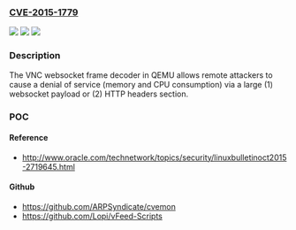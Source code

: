 ### [CVE-2015-1779](https://cve.mitre.org/cgi-bin/cvename.cgi?name=CVE-2015-1779)
![](https://img.shields.io/static/v1?label=Product&message=n%2Fa&color=blue)
![](https://img.shields.io/static/v1?label=Version&message=n%2Fa&color=blue)
![](https://img.shields.io/static/v1?label=Vulnerability&message=n%2Fa&color=brighgreen)

### Description

The VNC websocket frame decoder in QEMU allows remote attackers to cause a denial of service (memory and CPU consumption) via a large (1) websocket payload or (2) HTTP headers section.

### POC

#### Reference
- http://www.oracle.com/technetwork/topics/security/linuxbulletinoct2015-2719645.html

#### Github
- https://github.com/ARPSyndicate/cvemon
- https://github.com/Lopi/vFeed-Scripts

